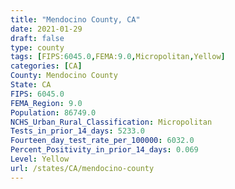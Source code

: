 ```yaml
---
title: "Mendocino County, CA"
date: 2021-01-29
draft: false
type: county
tags: [FIPS:6045.0,FEMA:9.0,Micropolitan,Yellow]
categories: [CA]
County: Mendocino County
State: CA
FIPS: 6045.0
FEMA_Region: 9.0
Population: 86749.0
NCHS_Urban_Rural_Classification: Micropolitan
Tests_in_prior_14_days: 5233.0
Fourteen_day_test_rate_per_100000: 6032.0
Percent_Positivity_in_prior_14_days: 0.069
Level: Yellow
url: /states/CA/mendocino-county
---
```



